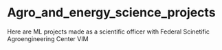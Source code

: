 # Agro_and_energy_science_projects
Here are ML projects made as a scientific officer with Federal Scinetific Agroengineering Center VIM
